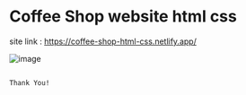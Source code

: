 # Coffee Shop website html css

site link : https://coffee-shop-html-css.netlify.app/

![image](https://github.com/Rohini-pr/coffee-shop-html-css-website/assets/125246758/80139f7b-7cd6-40bb-86c4-6279f65a9cdf)












                                                                              Thank You!
